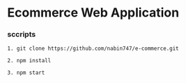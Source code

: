 # Ecommerce Web Application

### sccripts
``` 1. git clone https://github.com/nabin747/e-commerce.git ```

``` 2. npm install ``` 

```3. npm start```
